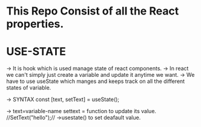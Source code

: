 # This Repo Consist of all the React properties.

# USE-STATE

-> It is hook which is used manage state of react components.
-> In react we can't simply just create a variable and update it anytime we want.
-> We have to use useState which manges and keeps track on all the different states of variable.

-> SYNTAX const [text, setText] = useState();

-> text=variable-name settext = function to update its value. //SetText("hello");//
->usestate() to set deafault value.
